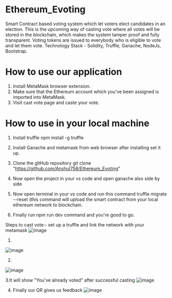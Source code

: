 # Ethereum_Evoting
Smart Contract based voting system which let voters elect candidates in an election. This is the upcoming way of casting vote where all votes will be stored in the blockchain, which makes the system tamper proof and fully transparent. Voting tokens are issued to everybody who is eligible to vote and let them vote. Technology Stack - Solidity, Truffle, Ganache, NodeJs, Bootstrap.

# How to use our application 
1. Install MetaMask browser extension.
2. Make sure that the Ethereum account which you've been assigned is imported into MetaMask.
3. Visit cast vote page and caste your vote.

# How to use in your local machine
1. Install truffle 
npm install -g truffle

2. Install Ganache and metamask from web browser after installing set it up.

3. Clone the gitHub repository 
git clone "https://github.com/Anshul758/Ethereum_Evoting"

4. Now open the project in your vs code and open ganache also side by side 

5. Now open terminal in your vs code and run this command 
truffle migrate --reset (this command will upload the smart contract from your local ethereum network to blockchain.

6. Finally run npm run dev command and you're good to go.

Steps to cast vote:-
set up a truffle and link the network with your metamask
![image](https://user-images.githubusercontent.com/52832978/153744531-63b10f2c-6df8-4dd1-81fa-0f9c0d14a009.png)

1.
![image](https://user-images.githubusercontent.com/52832978/153744441-98d4ea23-47bc-46d3-881e-3fd476414881.png)

2.
![image](https://user-images.githubusercontent.com/52832978/153744461-d2b50b9d-9ac5-499d-badc-ea5f58c327bf.png)

3.It will show "You've already voted" after successful casting
![image](https://user-images.githubusercontent.com/52832978/153744473-6cbe577e-4111-410c-bf5a-87bd2e5be478.png)

4. Finally our QR gives us feedback
![image](https://user-images.githubusercontent.com/52832978/153744507-f0aa230f-3b24-4956-b186-f0c73d222746.png)
 


